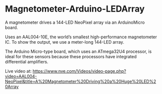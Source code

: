 # Magnetometer-Arduino-LEDArray
A magnetometer drives a 144-LED NeoPixel array via an ArduinoMicro board.
 
Uses an AAL004-10E, the world’s smallest high-performance magnetometer IC. To show the output, we use a meter-long 144-LED array.

The Arduino Micro-type board, which uses an ATmega32U4 processor, is ideal for these sensors because these processors have 
integrated differential amplifiers.

Live video at: https://www.nve.com/Videos/video-page.php?video=AAL004-NeoPixel&title=A%20Magnetometer%20Driving%20a%20Huge%20LED%20Array
